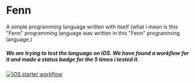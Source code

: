 # Fenn
A simple programming language written with itself (what i mean is this "Fenn" programming language was written in this "Fenn" programming language.)
##### We are trying to test the language on iOS. We have found a workflow for it and made a status badge for the 5 times i tested it.
[![iOS starter workflow](https://github.com/RagnowProductions/Fenn/actions/workflows/ios.yml/badge.svg?branch=main)](https://github.com/RagnowProductions/Fenn/actions/workflows/ios.yml)
